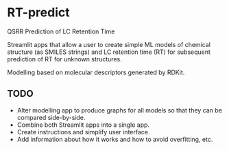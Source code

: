 # RT-predict
QSRR Prediction of LC Retention Time

Streamlit apps that allow a user to create simple ML models of chemical structure (as SMILES strings) and LC retention time (RT) for subsequent prediction of RT for unknown structures.

Modelling based on molecular descriptors generated by RDKit.

## TODO
+ Alter modelling app to produce graphs for all models so that they can be compared side-by-side.
+ Combine both Streamlit apps into a single app.
+ Create instructions and simplify user interface.
+ Add information about how it works and how to avoid overfitting, etc.
